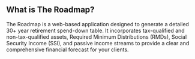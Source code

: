 ## What is The Roadmap?

The Roadmap is a web-based application designed to generate a detailed 30+ year retirement spend-down table. It incorporates tax-qualified and non-tax-qualified assets, Required Minimum Distributions (RMDs), Social Security Income (SSI), and passive income streams to provide a clear and comprehensive financial forecast for your clients.

